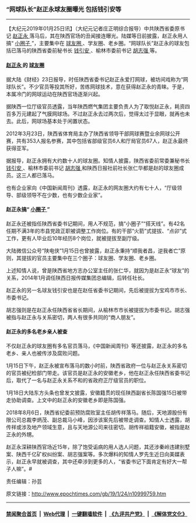 ### “网球队长”赵正永球友圈曝光 包括钱引安等
------------------------

<p>
 【大纪元2019年01月25日讯】（大纪元记者庄正明综合报导）中共陕西省委原书记
 <a href="http://www.epochtimes.com/gb/tag/%E8%B5%B5%E6%AD%A3%E6%B0%B8.html">
  赵正永
 </a>
 落马后，其在陕西官场的丑闻接连曝光。陆媒等日前披露，赵正永用人搞“
 <a href="http://www.epochtimes.com/gb/tag/%E5%B0%8F%E5%9C%88%E5%AD%90.html">
  小圈子
 </a>
 ”，主要集中在
 <a href="http://www.epochtimes.com/gb/tag/%E7%90%83%E5%8F%8B%E5%9C%88.html">
  球友圈
 </a>
 、学友圈、老乡圈。“网球队长”赵正永的球友包括已落马的陕西省委前秘书长
 <a href="http://www.epochtimes.com/gb/tag/%E9%92%B1%E5%BC%95%E5%AE%89.html">
  钱引安
 </a>
 、榆林市委前书记
 <a href="http://www.epochtimes.com/gb/tag/%E8%83%A1%E5%BF%97%E5%BC%BA.html">
  胡志强
 </a>
 等。
</p>
<h4>
 <a href="http://www.epochtimes.com/gb/tag/%E8%B5%B5%E6%AD%A3%E6%B0%B8.html">
  赵正永
 </a>
 的
 <a href="http://www.epochtimes.com/gb/tag/%E7%90%83%E5%8F%8B%E5%9C%88.html">
  球友圈
 </a>
</h4>
<p>
 据大陆《财经》23日报导，时任陕西省委书记赵正永爱打网球，被坊间戏称为“网球队长”。不少官员等投其所好，苦练网球技术，意在获得赵正永的青睐。于是，本属冷门的网球运动在陕西官场逐渐兴起。
</p>
<p>
 据陕西一位厅级官员透露，当年陕西燃气集团主要负责人为了取悦赵正永，耗资四百多万元建起了气膜网球场。不过赵正永去过两次后，觉得太过于显眼，就再也未去。此后，网球场基本处于闲置状态。
</p>
<p>
 2012年3月23日，陕西省体育局主办了陕西省领导干部网球赛暨业余网球公开赛，共有353人报名参赛，其中包括省部级官员6人和厅局官员67人，赵正永最终获得亚军。
</p>
<p>
 据报导，赵正永拥有大约数十人的球友圈。知情人披露，陕西省委前常委兼秘书长
 <a href="http://www.epochtimes.com/gb/tag/%E9%92%B1%E5%BC%95%E5%AE%89.html">
  钱引安
 </a>
 、榆林市委前书记
 <a href="http://www.epochtimes.com/gb/tag/%E8%83%A1%E5%BF%97%E5%BC%BA.html">
  胡志强
 </a>
 和陕西日报社前社长张仁华都是赵的球友圈成员。这三人都已落马。
</p>
<p>
 也有企业家向《中国新闻周刊》透露，赵正永的网友圈大约有七十人，“厅级领导、部级领导不在少数，也有少数企业家”。
</p>
<h4>
 赵正永搞“
 <a href="http://www.epochtimes.com/gb/tag/%E5%B0%8F%E5%9C%88%E5%AD%90.html">
  小圈子
 </a>
 ”
</h4>
<p>
 赵正永还被指任陕西省委书记期间，用人不规范，搞“小圈子”“搭天线”。有42名任期不满3年的市县党政正职被调整工作岗位。有的干部“火箭”式提拔、“点卯”式工作，更有人毕业后10年经历8个岗位，就被提拔至副厅级。
</p>
<p>
 大陆微信公众号“陕电侠”1月15日也曾披露，赵正永秉持“顺我者昌，逆我者亡”原则，其提拔的官员主要集中在三个圈子：球友圈、学友圈、老乡圈。
</p>
<p>
 上述知情人说，曾是陕西省地方志办公室主任的张仁华，就因为是赵正永“球友”的关系，2014年1月调任陕西日报传媒集团总编辑，后转任社长。
</p>
<p>
 赵正永的另一名球友钱引安也是在赵任省委书记期间，先后被提拔为宝鸡市市长、市委书记。
</p>
<p>
 胡志强则是在赵正永任陕西省省长期间，从榆林市市长被提拔为市委书记。胡志强被指与赵正永与关系密切，两人有很多共同的“商人朋友”。
</p>
<h4>
 赵正永的多名老乡亲人被查
</h4>
<p>
 不仅赵正永的球友圈有多名官员落马，《中国新闻周刊》等还披露，赵正永的多名老乡、亲人也被传涉及腐败问题。
</p>
<p>
 1月15日下午，赵正永被宣布落马的数小时前，陕西省政府一位与赵正永关系密切的官员被纪检部门带走。该官员是赵正永的安徽老乡，他在赵正永任陕西省委书记后，取代了一名与赵正永关系不和的省政府正厅级官员的职位。
</p>
<p>
 1月18日大陆东方头条也曾发文披露，安徽籍贯的现任陕西副省长陈国强15日被带走协助调查。上文中的赵正永的安徽老乡即是陈国强。
</p>
<p>
 2018年8月6日，陕西省纪委前预防腐败室主任胡传祥落马。随后，天地源股份有限公司总裁李炳茂、副总裁马小峰，因涉该案先后被带走调查。知情人士透露，胡传祥或涉及地产领域生意，且与天地源公司来往密切。胡传祥祖籍安徽，被指是赵正永的外甥。
</p>
<p>
 赵正永深耕陕西官场近15年，除了饱受诟病的用人选人问题，其还涉秦岭违建别墅案、陕西千亿矿权纠纷案、胡志强案等。多次爆料的知情人罗先生近日向美媒表示，赵正永早就被调查，其中还牵涉到更多的人，“省委书记下面肯定有好大一帮子人嘛”。#
</p>
<p>
 责任编辑：孙芸
</p>

原文链接：http://www.epochtimes.com/gb/19/1/24/n10999759.htm


------------------------
#### [禁闻聚合首页](https://github.com/gfw-breaker/banned-news/blob/master/README.md) &nbsp;|&nbsp; [Web代理](https://github.com/gfw-breaker/open-proxy/blob/master/README.md) &nbsp;|&nbsp; [一键翻墙软件](https://github.com/gfw-breaker/nogfw/blob/master/README.md) &nbsp;|&nbsp; [《九评共产党》](https://github.com/gfw-breaker/9ping.md/blob/master/README.md#九评之一评共产党是什么) &nbsp;|&nbsp; [《解体党文化》](https://github.com/gfw-breaker/jtdwh.md/blob/master/README.md#绪论)